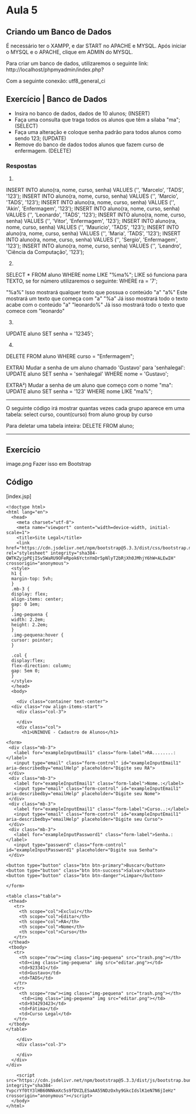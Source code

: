 # Aula 5
## Criando um Banco de Dados

É necessário ter o XAMPP, e dar START no APACHE e MYSQL.
Após iniciar o MYSQL e o APACHE, clique em ADMIN do MYSQL.

Para criar um banco de dados, utilizaremos o seguinte link: http://localhost/phpmyadmin/index.php?

Com a seguinte conexão:
utf8_general_ci

## Exercício | Banco de Dados
- Insira no banco de dados, dados de 10 alunos; (INSERT)
- Faça uma consulta que traga todos os alunos que têm a sílaba "ma"; (SELECT)
- Faça uma alteração e coloque senha padrão para todos alunos como sendo 123; (UPDATE)
- Remove do banco de dados todos alunos que fazem curso de enfermagem. (DELETE)

### Respostas
1)
INSERT INTO aluno(ra, nome, curso, senha) VALUES ('', 'Marcelo', 'TADS', '123');
INSERT INTO aluno(ra, nome, curso, senha) VALUES ('', 'Marcio', 'TADS', '123');
INSERT INTO aluno(ra, nome, curso, senha) VALUES ('', 'Akin', 'Enfermagem', '123');
INSERT INTO aluno(ra, nome, curso, senha) VALUES ('', 'Leonardo', 'TADS', '123');
INSERT INTO aluno(ra, nome, curso, senha) VALUES ('', 'Vitor', 'Enfermagem', '123');
INSERT INTO aluno(ra, nome, curso, senha) VALUES ('', 'Mauricio', 'TADS', '123');
INSERT INTO aluno(ra, nome, curso, senha) VALUES ('', 'Maria', 'TADS', '123');
INSERT INTO aluno(ra, nome, curso, senha) VALUES ('', 'Sergio', 'Enfermagem', '123');
INSERT INTO aluno(ra, nome, curso, senha) VALUES ('', 'Leandro', 'Ciência da Computação', '123');

2)
SELECT * FROM aluno WHERE nome LIKE "%ma%";
LIKE só funciona para TEXTO, se for número utilizaremos o seguinte:
WHERE ra = '7';

"%a%"
Isso mostrará qualquer texto que possua o conteúdo "a"
"a%"
Este mostrará um texto que começa com "a"
"%a"
Já isso mostrará todo o texto acabe com o conteúdo "a"
"leonardo%"
Já isso mostrará todo o texto que comece com "leonardo"

3)
UPDATE aluno SET senha = '12345';

4)
DELETE FROM aluno WHERE curso = "Enfermagem";

EXTRA)
Mudar a senha de um aluno chamado 'Gustavo' para 'senhalegal':
UPDATE aluno SET senha = 'senhalegal' WHERE nome = 'Gustavo';

EXTRA²)
Mudar a senha de um aluno que começo com o nome "ma":
UPDATE aluno SET senha = '123' WHERE nome LIKE "ma%";

---

O seguinte código irá mostrar quantas vezes cada grupo aparece em uma tabela:
select curso, count(curso) from aluno group by curso

Para deletar uma tabela inteira:
DELETE FROM aluno;

---

## Exercício

image.png
Fazer isso em Bootstrap

## Código
[index.jsp]
```
<!doctype html>
<html lang="en">
  <head>
    <meta charset="utf-8">
    <meta name="viewport" content="width=device-width, initial-scale=1">
    <title>Site Legal</title>
    <link href="https://cdn.jsdelivr.net/npm/bootstrap@5.3.3/dist/css/bootstrap.min.css" rel="stylesheet" integrity="sha384-QWTKZyjpPEjISv5WaRU9OFeRpok6YctnYmDr5pNlyT2bRjXh0JMhjY6hW+ALEwIH" crossorigin="anonymous">
  <style>
  h1 {
  margin-top: 5vh;
  }
  .mb-3 {
  display: flex;
  align-items: center;
  gap: 0 1em;
  }
  .img-pequena {
  width: 2.2em;
  height: 2.2em;
  }
  .img-pequena:hover {
  cursor: pointer;
  }
 
  .col {
  display:flex;
  flex-direction: column;
  gap: 5em 0;
  }
  </style>
  </head>
  <body>

    <div class="container text-center">
  <div class="row align-items-start">
    <div class="col-3">

    </div>
    <div class="col">
      <h1>UNINOVE - Cadastro de Alunos</h1>
     
<form>
 <div class="mb-3">
   <label for="exampleInputEmail1" class="form-label">RA........:</label>
   <input type="email" class="form-control" id="exampleInputEmail1" aria-describedby="emailHelp" placeholder="Digite seu RA">
 </div>
 <div class="mb-3">
   <label for="exampleInputEmail1" class="form-label">Nome.:</label>
   <input type="email" class="form-control" id="exampleInputEmail1" aria-describedby="emailHelp" placeholder="Digite seu Nome">
 </div>
 <div class="mb-3">
   <label for="exampleInputEmail1" class="form-label">Curso..:</label>
   <input type="email" class="form-control" id="exampleInputEmail1" aria-describedby="emailHelp" placeholder="Digite seu Curso">
 </div>
 <div class="mb-3">
   <label for="exampleInputPassword1" class="form-label">Senha.:</label>
   <input type="password" class="form-control" id="exampleInputPassword1" placeholder="Digite sua Senha">
 </div>
 
<button type="button" class="btn btn-primary">Buscar</button>
<button type="button" class="btn btn-success">Salvar</button>
<button type="button" class="btn btn-danger">Limpar</button>
 
</form>
     
<table class="table">
 <thead>
   <tr>
     <th scope="col">Excluir</th>
     <th scope="col">Editar</th>
     <th scope="col">RA</th>
     <th scope="col">Nome</th>
     <th scope="col">Curso</th>
   </tr>
 </thead>
 <tbody>
   <tr>
     <th scope="row"><img class="img-pequena" src="trash.png"></th>
     <td><img class="img-pequena" img src="editar.png"></td>
     <td>923341</td>
     <td>Gustavo</td>
     <td>TADS</td>
   </tr>
   <tr>
     <th scope="row"><img class="img-pequena" src="trash.png"></th>
      <td><img class="img-pequena" img src="editar.png"></td>
     <td>934293423</td>
     <td>Fátima</td>
     <td>Curso Legal</td>
   </tr>
 </tbody>
</table>
     
    </div>
    <div class="col-3">

    </div>
  </div>
</div>
   
    <script src="https://cdn.jsdelivr.net/npm/bootstrap@5.3.3/dist/js/bootstrap.bundle.min.js" integrity="sha384-YvpcrYf0tY3lHB60NNkmXc5s9fDVZLESaAA55NDzOxhy9GkcIdslK1eN7N6jIeHz" crossorigin="anonymous"></script>
  </body>
</html>
